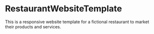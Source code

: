 # RestaurantWebsiteTemplate
This is a responsive website template for a fictional restaurant to market their products and services.
